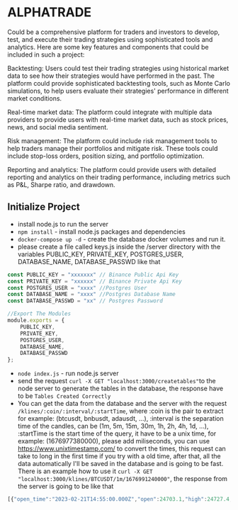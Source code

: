 # ALPHATRADE

Could be a comprehensive platform for traders and investors to develop, test, and execute their trading strategies using sophisticated tools and analytics. Here are some key features and components that could be included in such a project:

Backtesting: Users could test their trading strategies using historical market data to see how their strategies would have performed in the past. The platform could provide sophisticated backtesting tools, such as Monte Carlo simulations, to help users evaluate their strategies' performance in different market conditions.

Real-time market data: The platform could integrate with multiple data providers to provide users with real-time market data, such as stock prices, news, and social media sentiment.

Risk management: The platform could include risk management tools to help traders manage their portfolios and mitigate risk. These tools could include stop-loss orders, position sizing, and portfolio optimization.

Reporting and analytics: The platform could provide users with detailed reporting and analytics on their trading performance, including metrics such as P&L, Sharpe ratio, and drawdown.

## Initialize Project

- install node.js to run the server
- `npm install` - install node.js packages and dependencies
- `docker-compose up -d` - create the database docker volumes and run it.
- please create a file called keys.js inside the /server directory with the variables PUBLIC_KEY, PRIVATE_KEY, POSTGRES_USER, DATABASE_NAME, DATABASE_PASSWD like that
```javascript
const PUBLIC_KEY = "xxxxxxx" // Binance Public Api Key
const PRIVATE_KEY = "xxxxxx" // Binance Private Api Key
const POSTGRES_USER = "xxxx" //Postgres User
const DATABASE_NAME = "xxxx" //Postgres Database Name
const DATABASE_PASSWD = "xx" // Postgres Password

//Export The Modules
module.exports = {
    PUBLIC_KEY,
    PRIVATE_KEY,
    POSTGRES_USER,
    DATABASE_NAME,
    DATABASE_PASSWD
};
```
- `node index.js` - run node.js server
- send the request `curl -X GET "localhost:3000/createtables"`to the node server to generate the tables in the database, the response have to be `Tables Created Correctly`
- You can get the data from the database and the server with the request `/klines/:coin/:interval/:startTime`, where :coin is the pair to extract for example: (btcusdt, bnbusdt, adausdt, ...), :interval is the separation time of the candles, can be (1m, 5m, 15m, 30m, 1h, 2h, 4h, 1d, ...), :startTime is the start time of the query, it have to be a unix time, for example: (1676977380000), please add miliseconds, you can use https://www.unixtimestamp.com/ to convert the times, this request can take to long in the first time if you try with a old time, after that, all the data automatically I'll be saved in the database and is going to be fast. There is an example how to use it `curl -X GET "localhost:3000/klines/BTCUSDT/1m/1676991240000"`, the response from the server is going to be like that 
```javascript
[{"open_time":"2023-02-21T14:55:00.000Z","open":24703.1,"high":24727.4,"low":24695.1,"close":24707.1,"volume":346.937,"close_time":"2023-02-21T14:55:59.999Z","n_trades":2527}]
```